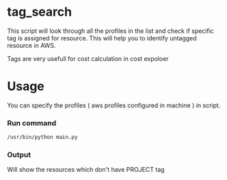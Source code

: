 # tag_search

This script will look through all the profiles in the list and check if specific tag is assigned for resource. This will help you to identify untagged resource in AWS.

Tags are very usefull for cost calculation in cost expoloer

# Usage

You can specify the profiles ( aws profiles configured in machine ) in script.

### Run command

``` bash
/usr/bin/python main.py

```


### Output

Will show the resources which don't have PROJECT tag
